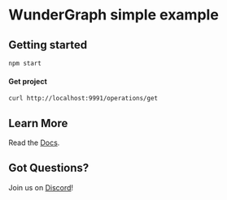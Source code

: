 # WunderGraph simple example

## Getting started

```shell
npm start
```

#### Get project

```shell
curl http://localhost:9991/operations/get
```

## Learn More

Read the [Docs](https://wundergraph.com/docs).

## Got Questions?

Join us on [Discord](https://wundergraph.com/discord)!
